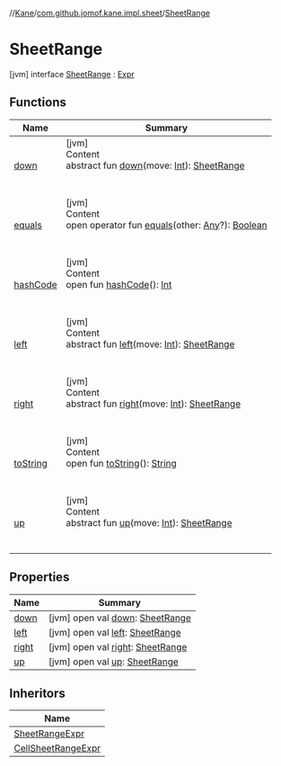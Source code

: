//[Kane](../../index.md)/[com.github.jomof.kane.impl.sheet](../index.md)/[SheetRange](index.md)



# SheetRange  
 [jvm] interface [SheetRange](index.md) : [Expr](../../com.github.jomof.kane/-expr/index.md)   


## Functions  
  
|  Name|  Summary| 
|---|---|
| <a name="com.github.jomof.kane.impl.sheet/SheetRange/down/#kotlin.Int/PointingToDeclaration/"></a>[down](down.md)| <a name="com.github.jomof.kane.impl.sheet/SheetRange/down/#kotlin.Int/PointingToDeclaration/"></a>[jvm]  <br>Content  <br>abstract fun [down](down.md)(move: [Int](https://kotlinlang.org/api/latest/jvm/stdlib/kotlin/-int/index.html)): [SheetRange](index.md)  <br><br><br>
| <a name="kotlin/Any/equals/#kotlin.Any?/PointingToDeclaration/"></a>[equals](../../com.github.jomof.kane.impl.visitor/-difference-visitor/index.md#%5Bkotlin%2FAny%2Fequals%2F%23kotlin.Any%3F%2FPointingToDeclaration%2F%5D%2FFunctions%2F-2050809013)| <a name="kotlin/Any/equals/#kotlin.Any?/PointingToDeclaration/"></a>[jvm]  <br>Content  <br>open operator fun [equals](../../com.github.jomof.kane.impl.visitor/-difference-visitor/index.md#%5Bkotlin%2FAny%2Fequals%2F%23kotlin.Any%3F%2FPointingToDeclaration%2F%5D%2FFunctions%2F-2050809013)(other: [Any](https://kotlinlang.org/api/latest/jvm/stdlib/kotlin/-any/index.html)?): [Boolean](https://kotlinlang.org/api/latest/jvm/stdlib/kotlin/-boolean/index.html)  <br><br><br>
| <a name="kotlin/Any/hashCode/#/PointingToDeclaration/"></a>[hashCode](../../com.github.jomof.kane.impl.visitor/-difference-visitor/index.md#%5Bkotlin%2FAny%2FhashCode%2F%23%2FPointingToDeclaration%2F%5D%2FFunctions%2F-2050809013)| <a name="kotlin/Any/hashCode/#/PointingToDeclaration/"></a>[jvm]  <br>Content  <br>open fun [hashCode](../../com.github.jomof.kane.impl.visitor/-difference-visitor/index.md#%5Bkotlin%2FAny%2FhashCode%2F%23%2FPointingToDeclaration%2F%5D%2FFunctions%2F-2050809013)(): [Int](https://kotlinlang.org/api/latest/jvm/stdlib/kotlin/-int/index.html)  <br><br><br>
| <a name="com.github.jomof.kane.impl.sheet/SheetRange/left/#kotlin.Int/PointingToDeclaration/"></a>[left](left.md)| <a name="com.github.jomof.kane.impl.sheet/SheetRange/left/#kotlin.Int/PointingToDeclaration/"></a>[jvm]  <br>Content  <br>abstract fun [left](left.md)(move: [Int](https://kotlinlang.org/api/latest/jvm/stdlib/kotlin/-int/index.html)): [SheetRange](index.md)  <br><br><br>
| <a name="com.github.jomof.kane.impl.sheet/SheetRange/right/#kotlin.Int/PointingToDeclaration/"></a>[right](right.md)| <a name="com.github.jomof.kane.impl.sheet/SheetRange/right/#kotlin.Int/PointingToDeclaration/"></a>[jvm]  <br>Content  <br>abstract fun [right](right.md)(move: [Int](https://kotlinlang.org/api/latest/jvm/stdlib/kotlin/-int/index.html)): [SheetRange](index.md)  <br><br><br>
| <a name="kotlin/Any/toString/#/PointingToDeclaration/"></a>[toString](../../com.github.jomof.kane.impl.visitor/-difference-visitor/index.md#%5Bkotlin%2FAny%2FtoString%2F%23%2FPointingToDeclaration%2F%5D%2FFunctions%2F-2050809013)| <a name="kotlin/Any/toString/#/PointingToDeclaration/"></a>[jvm]  <br>Content  <br>open fun [toString](../../com.github.jomof.kane.impl.visitor/-difference-visitor/index.md#%5Bkotlin%2FAny%2FtoString%2F%23%2FPointingToDeclaration%2F%5D%2FFunctions%2F-2050809013)(): [String](https://kotlinlang.org/api/latest/jvm/stdlib/kotlin/-string/index.html)  <br><br><br>
| <a name="com.github.jomof.kane.impl.sheet/SheetRange/up/#kotlin.Int/PointingToDeclaration/"></a>[up](up.md)| <a name="com.github.jomof.kane.impl.sheet/SheetRange/up/#kotlin.Int/PointingToDeclaration/"></a>[jvm]  <br>Content  <br>abstract fun [up](up.md)(move: [Int](https://kotlinlang.org/api/latest/jvm/stdlib/kotlin/-int/index.html)): [SheetRange](index.md)  <br><br><br>


## Properties  
  
|  Name|  Summary| 
|---|---|
| <a name="com.github.jomof.kane.impl.sheet/SheetRange/down/#/PointingToDeclaration/"></a>[down](down.md)| <a name="com.github.jomof.kane.impl.sheet/SheetRange/down/#/PointingToDeclaration/"></a> [jvm] open val [down](down.md): [SheetRange](index.md)   <br>
| <a name="com.github.jomof.kane.impl.sheet/SheetRange/left/#/PointingToDeclaration/"></a>[left](left.md)| <a name="com.github.jomof.kane.impl.sheet/SheetRange/left/#/PointingToDeclaration/"></a> [jvm] open val [left](left.md): [SheetRange](index.md)   <br>
| <a name="com.github.jomof.kane.impl.sheet/SheetRange/right/#/PointingToDeclaration/"></a>[right](right.md)| <a name="com.github.jomof.kane.impl.sheet/SheetRange/right/#/PointingToDeclaration/"></a> [jvm] open val [right](right.md): [SheetRange](index.md)   <br>
| <a name="com.github.jomof.kane.impl.sheet/SheetRange/up/#/PointingToDeclaration/"></a>[up](up.md)| <a name="com.github.jomof.kane.impl.sheet/SheetRange/up/#/PointingToDeclaration/"></a> [jvm] open val [up](up.md): [SheetRange](index.md)   <br>


## Inheritors  
  
|  Name| 
|---|
| <a name="com.github.jomof.kane.impl.sheet/SheetRangeExpr///PointingToDeclaration/"></a>[SheetRangeExpr](../-sheet-range-expr/index.md)
| <a name="com.github.jomof.kane.impl.sheet/CellSheetRangeExpr///PointingToDeclaration/"></a>[CellSheetRangeExpr](../-cell-sheet-range-expr/index.md)

